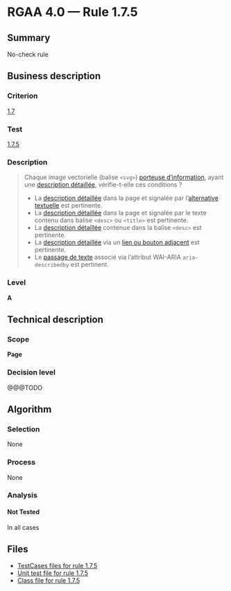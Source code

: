 # RGAA 4.0 — Rule 1.7.5

## Summary

No-check rule

## Business description

### Criterion

[1.7](https://www.numerique.gouv.fr/publications/rgaa-accessibilite/methode/criteres/#crit-1-7)

### Test

[1.7.5](https://www.numerique.gouv.fr/publications/rgaa-accessibilite/methode/criteres/#test-1-7-5)

### Description

> Chaque image vectorielle (balise `<svg>`) [porteuse d’information](https://www.numerique.gouv.fr/publications/rgaa-accessibilite/methode/glossaire/#image-porteuse-d-information), ayant une [description détaillée](https://www.numerique.gouv.fr/publications/rgaa-accessibilite/methode/glossaire/#description-detaillee-image), vérifie-t-elle ces conditions ?
> 
> * La [description détaillée](https://www.numerique.gouv.fr/publications/rgaa-accessibilite/methode/glossaire/#description-detaillee-image) dans la page et signalée par l’[alternative textuelle](https://www.numerique.gouv.fr/publications/rgaa-accessibilite/methode/glossaire/#alternative-textuelle-image) est pertinente.
> * La [description détaillée](https://www.numerique.gouv.fr/publications/rgaa-accessibilite/methode/glossaire/#description-detaillee-image) dans la page et signalée par le texte contenu dans balise `<desc>` ou `<title>` est pertinente.
> * La [description détaillée](https://www.numerique.gouv.fr/publications/rgaa-accessibilite/methode/glossaire/#description-detaillee-image) contenue dans la balise `<desc>` est pertinente.
> * La [description détaillée](https://www.numerique.gouv.fr/publications/rgaa-accessibilite/methode/glossaire/#description-detaillee-image) via un [lien ou bouton adjacent](https://www.numerique.gouv.fr/publications/rgaa-accessibilite/methode/glossaire/#lien-ou-bouton-adjacent) est pertinente.
> * Le [passage de texte](https://www.numerique.gouv.fr/publications/rgaa-accessibilite/methode/glossaire/#passage-de-texte-lie-par-aria-labelledby-ou-aria-describedby) associé via l’attribut WAI-ARIA `aria-describedby` est pertinent.

### Level

**A**


## Technical description

### Scope

**Page**

### Decision level

@@@TODO


## Algorithm

### Selection

None

### Process

None

### Analysis

#### Not Tested

In all cases


## Files

- [TestCases files for rule 1.7.5](https://gitlab.com/asqatasun/Asqatasun/-/tree/master/rules/rules-rgaa4.0/src/test/resources/testcases/rgaa40/Rgaa40Rule010705/)
- [Unit test file for rule 1.7.5](https://gitlab.com/asqatasun/Asqatasun/-/blob/master/rules/rules-rgaa4.0/src/test/java/org/asqatasun/rules/rgaa40/Rgaa40Rule010705Test.java)
- [Class file for rule 1.7.5](https://gitlab.com/asqatasun/Asqatasun/-/blob/master/rules/rules-rgaa4.0/src/main/java/org/asqatasun/rules/rgaa40/Rgaa40Rule010705.java)


